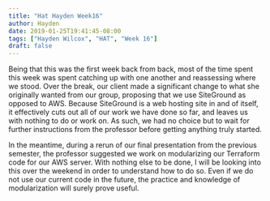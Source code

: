 ```yaml
---
title: "Hat Hayden Week16"
author: Hayden
date: 2019-01-25T19:41:45-08:00
tags: ["Hayden Wilcox", "HAT", "Week 16"]
draft: false
---
```


Being that this was the first week back from back, most of the time spent this week was spent catching up with one another and reassessing where we stood. Over the break, our client made a significant change to what she originally wanted from our group, proposing that we use SiteGround as opposed to AWS. Because SiteGround is a web hosting site in and of itself, it effectively cuts out all of our work we have done so far, and leaves us with nothing to do or work on. As such, we had no choice but to wait for further instructions from the professor before getting anything truly started.

In the meantime, during a rerun of our final presentation from the previous semester, the professor suggested we work on modularizing our Terraform code for our AWS server. With nothing else to be done, I will be looking into this over the weekend in order to understand how to do so. Even if we do not use our current code in the future, the practice and knowledge of modularization will surely prove useful.